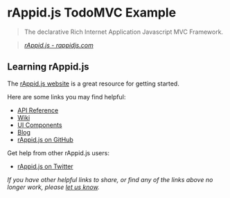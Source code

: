 # rAppid.js TodoMVC Example

> The declarative Rich Internet Application Javascript MVC Framework.

> _[rAppid.js - rappidjs.com](http://rappidjs.com)_


## Learning rAppid.js

The [rAppid.js website](http://rappidjs.com) is a great resource for getting started.

Here are some links you may find helpful:

* [API Reference](http://www.rappidjs.com/#/api)
* [Wiki](http://www.rappidjs.com/#/wiki)
* [UI Components](http://www.rappidjs.com/#/ui)
* [Blog](http://blog.rappidjs.com)
* [rAppid.js on GitHub](https://github.com/rappid/rAppid.js)

Get help from other rAppid.js users:

* [rAppid.js on Twitter](http://twitter.com/rappidjs)

_If you have other helpful links to share, or find any of the links above no longer work, please [let us know](https://github.com/tastejs/todomvc/issues)._
